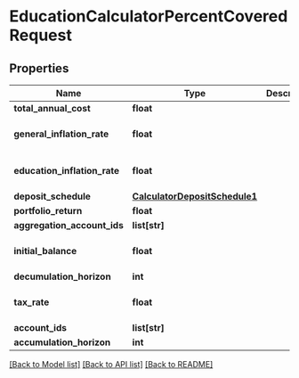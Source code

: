 # EducationCalculatorPercentCoveredRequest

## Properties
Name | Type | Description | Notes
------------ | ------------- | ------------- | -------------
**total_annual_cost** | **float** |  | 
**general_inflation_rate** | **float** |  | [optional] [default to 0.0]
**education_inflation_rate** | **float** |  | [optional] [default to 0.05]
**deposit_schedule** | [**CalculatorDepositSchedule1**](CalculatorDepositSchedule1.md) |  | [optional] 
**portfolio_return** | **float** |  | 
**aggregation_account_ids** | **list[str]** |  | [optional] 
**initial_balance** | **float** |  | [optional] [default to 0.0]
**decumulation_horizon** | **int** |  | 
**tax_rate** | **float** |  | [optional] [default to 0.0]
**account_ids** | **list[str]** |  | [optional] 
**accumulation_horizon** | **int** |  | 

[[Back to Model list]](../README.md#documentation-for-models) [[Back to API list]](../README.md#documentation-for-api-endpoints) [[Back to README]](../README.md)


